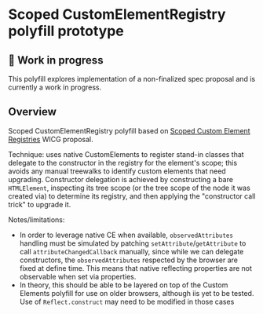 # Scoped CustomElementRegistry polyfill prototype

## 🚨 Work in progress

This polyfill explores implementation of a non-finalized spec proposal and is
currently a work in progress.

## Overview

Scoped CustomElementRegistry polyfill based on [Scoped Custom Element
Registries](https://github.com/WICG/webcomponents/blob/gh-pages/proposals/Scoped-Custom-Element-Registries.md)
WICG proposal.

Technique: uses native CustomElements to register stand-in classes that
delegate to the constructor in the registry for the element's scope; this
avoids any manual treewalks to identify custom elements that need upgrading.
Constructor delegation is achieved by constructing a bare `HTMLElement`,
inspecting its tree scope (or the tree scope of the node it was created via) to
determine its registry, and then applying the "constructor call trick" to
upgrade it.

Notes/limitations:
- In order to leverage native CE when available, `observedAttributes` handling
  must be simulated by patching `setAttribute`/`getAttribute` to call
  `attributeChangedCallback` manually, since while we can delegate constructors,
  the `observedAttributes` respected by the browser are fixed at define time.
  This means that native reflecting properties are not observable when set via
  properties.
- In theory, this should be able to be layered on top of the Custom Elements
  polyfill for use on older browsers, although iis yet to be tested. Use of
  `Reflect.construct` may need to be modified in those cases

